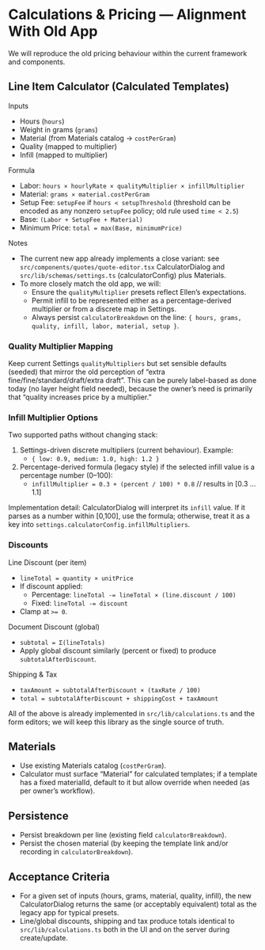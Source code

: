 # Calculations & Pricing — Alignment With Old App

We will reproduce the old pricing behaviour within the current framework and components.

## Line Item Calculator (Calculated Templates)

Inputs
- Hours (`hours`)
- Weight in grams (`grams`)
- Material (from Materials catalog → `costPerGram`)
- Quality (mapped to multiplier)
- Infill (mapped to multiplier)

Formula
- Labor: `hours × hourlyRate × qualityMultiplier × infillMultiplier`
- Material: `grams × material.costPerGram`
- Setup Fee: `setupFee` if `hours < setupThreshold` (threshold can be encoded as any nonzero `setupFee` policy; old rule used `time < 2.5`)
- Base: `(Labor + SetupFee + Material)`
- Minimum Price: `total = max(Base, minimumPrice)`

Notes
- The current new app already implements a close variant: see `src/components/quotes/quote-editor.tsx` CalculatorDialog and `src/lib/schemas/settings.ts` (calculatorConfig) plus Materials.
- To more closely match the old app, we will:
  - Ensure the `qualityMultiplier` presets reflect Ellen’s expectations.
  - Permit infill to be represented either as a percentage-derived multiplier or from a discrete map in Settings.
  - Always persist `calculatorBreakdown` on the line: `{ hours, grams, quality, infill, labor, material, setup }`.

### Quality Multiplier Mapping

Keep current Settings `qualityMultipliers` but set sensible defaults (seeded) that mirror the old perception of “extra fine/fine/standard/draft/extra draft”. This can be purely label-based as done today (no layer height field needed), because the owner’s need is primarily that “quality increases price by a multiplier.”

### Infill Multiplier Options

Two supported paths without changing stack:
1) Settings-driven discrete multipliers (current behaviour). Example:
   - `{ low: 0.9, medium: 1.0, high: 1.2 }`
2) Percentage-derived formula (legacy style) if the selected infill value is a percentage number (0–100):
   - `infillMultiplier = 0.3 + (percent / 100) * 0.8`  // results in [0.3 … 1.1]

Implementation detail: CalculatorDialog will interpret its `infill` value. If it parses as a number within [0,100], use the formula; otherwise, treat it as a key into `settings.calculatorConfig.infillMultipliers`.

### Discounts

Line Discount (per item)
- `lineTotal = quantity × unitPrice`
- If discount applied:
  - Percentage: `lineTotal -= lineTotal × (line.discount / 100)`
  - Fixed: `lineTotal -= discount`
- Clamp at `>= 0`.

Document Discount (global)
- `subtotal = Σ(lineTotals)`
- Apply global discount similarly (percent or fixed) to produce `subtotalAfterDiscount`.

Shipping & Tax
- `taxAmount = subtotalAfterDiscount × (taxRate / 100)`
- `total = subtotalAfterDiscount + shippingCost + taxAmount`

All of the above is already implemented in `src/lib/calculations.ts` and the form editors; we will keep this library as the single source of truth.

## Materials

- Use existing Materials catalog (`costPerGram`).
- Calculator must surface “Material” for calculated templates; if a template has a fixed materialId, default to it but allow override when needed (as per owner’s workflow).

## Persistence

- Persist breakdown per line (existing field `calculatorBreakdown`).
- Persist the chosen material (by keeping the template link and/or recording in `calculatorBreakdown`).

## Acceptance Criteria
- For a given set of inputs (hours, grams, material, quality, infill), the new CalculatorDialog returns the same (or acceptably equivalent) total as the legacy app for typical presets.
- Line/global discounts, shipping and tax produce totals identical to `src/lib/calculations.ts` both in the UI and on the server during create/update.

